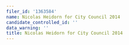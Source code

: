 ```yaml
---
filer_id: '1363584'
name: Nicolas Heidorn for City Council 2014
candidate_controlled_id: ''
data_warning: ''
title: Nicolas Heidorn for City Council 2014
---
```

